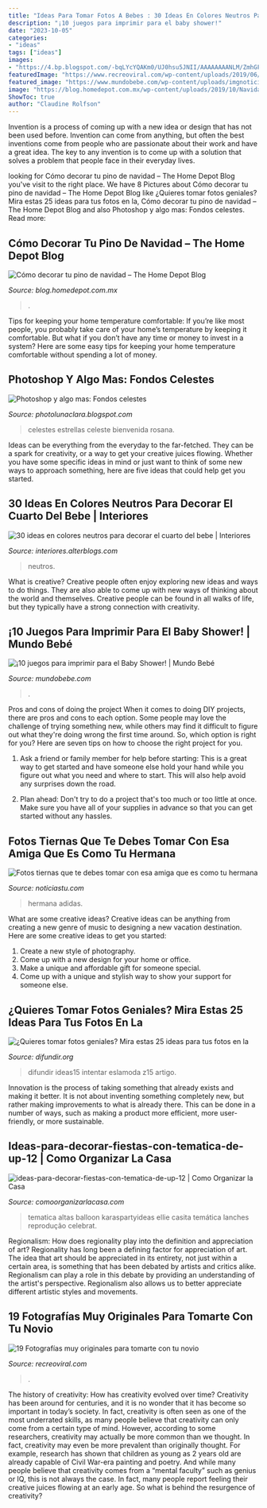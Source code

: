 ```yaml
---
title: "Ideas Para Tomar Fotos A Bebes : 30 Ideas En Colores Neutros Para Decorar El Cuarto Del Bebe"
description: "¡10 juegos para imprimir para el baby shower!"
date: "2023-10-05"
categories:
- "ideas"
tags: ["ideas"]
images:
- "https://4.bp.blogspot.com/-bqLYcYQAKm0/UJ0hsu5JNII/AAAAAAAANLM/ZmhGFkrH2KQ/s640/Fondo-para-fotos-de-estrellas.jpg"
featuredImage: "https://www.recreoviral.com/wp-content/uploads/2019/06/Poses-para-parejas-10.jpg"
featured_image: "https://www.mundobebe.com/wp-content/uploads/imgnoticias/201708/13789.jpg"
image: "https://blog.homedepot.com.mx/wp-content/uploads/2019/10/NavidadArbol.jpg"
ShowToc: true
author: "Claudine Rolfson"
---
```



Invention is a process of coming up with a new idea or design that has not been used before. Invention can come from anything, but often the best inventions come from people who are passionate about their work and have a great idea. The key to any invention is to come up with a solution that solves a problem that people face in their everyday lives.

	

		
looking for Cómo decorar tu pino de navidad – The Home Depot Blog you've visit to the right place. We have 8 Pictures about Cómo decorar tu pino de navidad – The Home Depot Blog like ¿Quieres tomar fotos geniales? Mira estas 25 ideas para tus fotos en la, Cómo decorar tu pino de navidad – The Home Depot Blog and also Photoshop y algo mas: Fondos celestes. Read more:
		
    
## Cómo Decorar Tu Pino De Navidad – The Home Depot Blog

<img loading=lazy src="https://blog.homedepot.com.mx/wp-content/uploads/2019/10/NavidadArbol.jpg" onerror="this.onerror=null;this.src='https://tse1.mm.bing.net/th?id=OIP.H4hmWWWeZ33aHMuOqYYpVAHaGG&amp;pid=15.1';" alt="Cómo decorar tu pino de navidad – The Home Depot Blog">

_Source: blog.homedepot.com.mx_

>. 

	

Tips for keeping your home temperature comfortable:
If you’re like most people, you probably take care of your home’s temperature by keeping it comfortable. But what if you don’t have any time or money to invest in a system? Here are some easy tips for keeping your home temperature comfortable without spending a lot of money.

    
## Photoshop Y Algo Mas: Fondos Celestes

<img loading=lazy src="https://4.bp.blogspot.com/-bqLYcYQAKm0/UJ0hsu5JNII/AAAAAAAANLM/ZmhGFkrH2KQ/s640/Fondo-para-fotos-de-estrellas.jpg" onerror="this.onerror=null;this.src='https://tse4.mm.bing.net/th?id=OIP.2XAlKv-7iMj33JMeMXZlngHaJQ&amp;pid=15.1';" alt="Photoshop y algo mas: Fondos celestes">

_Source: photolunaclara.blogspot.com_

>celestes estrellas celeste bienvenida rosana. 

	

Ideas can be everything from the everyday to the far-fetched. They can be a spark for creativity, or a way to get your creative juices flowing. Whether you have some specific ideas in mind or just want to think of some new ways to approach something, here are five ideas that could help get you started.

    
## 30 Ideas En Colores Neutros Para Decorar El Cuarto Del Bebe | Interiores

<img loading=lazy src="https://interiores.alterblogs.com/wp-content/uploads/2016/04/30-ideas-para-el-cuarto-del-bebe-26.jpg" onerror="this.onerror=null;this.src='https://tse3.mm.bing.net/th?id=OIP.GNlUqMlH_6fA2QmpAO6FwgHaJI&amp;pid=15.1';" alt="30 ideas en colores neutros para decorar el cuarto del bebe | Interiores">

_Source: interiores.alterblogs.com_

>neutros. 

	

What is creative?
Creative people often enjoy exploring new ideas and ways to do things. They are also able to come up with new ways of thinking about the world and themselves. Creative people can be found in all walks of life, but they typically have a strong connection with creativity.

    
## ¡10 Juegos Para Imprimir Para El Baby Shower! | Mundo Bebé

<img loading=lazy src="https://www.mundobebe.com/wp-content/uploads/imgnoticias/201708/13789.jpg" onerror="this.onerror=null;this.src='https://tse3.mm.bing.net/th?id=OIP.zRq6LcEHAn9_KBceUEzb4AHaLc&amp;pid=15.1';" alt="¡10 juegos para imprimir para el Baby Shower! | Mundo Bebé">

_Source: mundobebe.com_

>. 

	

Pros and cons of doing the project
When it comes to doing DIY projects, there are pros and cons to each option. Some people may love the challenge of trying something new, while others may find it difficult to figure out what they're doing wrong the first time around.  So, which option is right for you? Here are seven tips on how to choose the right project for you.
1) Ask a friend or family member for help before starting: This is a great way to get started and have someone else hold your hand while you figure out what you need and where to start. This will also help avoid any surprises down the road.

2) Plan ahead: Don't try to do a project that's too much or too little at once. Make sure you have all of your supplies in advance so that you can get started without any hassles.

    
## Fotos Tiernas Que Te Debes Tomar Con Esa Amiga Que Es Como Tu Hermana

<img loading=lazy src="http://noticiastu.com/wp-content/uploads/2017/09/adidas-black-cute-friendship-Favim.com-3657508.jpg" onerror="this.onerror=null;this.src='https://tse4.mm.bing.net/th?id=OIP.TWGlHWK4JjAGM9qu832krwHaHa&amp;pid=15.1';" alt="Fotos tiernas que te debes tomar con esa amiga que es como tu hermana">

_Source: noticiastu.com_

>hermana adidas. 

	

What are some creative ideas?
Creative ideas can be anything from creating a new genre of music to designing a new vacation destination. Here are some creative ideas to get you started: 
1. Create a new style of photography.
2. Come up with a new design for your home or office.
3. Make a unique and affordable gift for someone special.
4. Come up with a unique and stylish way to show your support for someone else.

    
## ¿Quieres Tomar Fotos Geniales? Mira Estas 25 Ideas Para Tus Fotos En La

<img loading=lazy src="https://difundir.org/wp-content/uploads/2015/04/z15.jpg" onerror="this.onerror=null;this.src='https://tse4.mm.bing.net/th?id=OIP.n3hAoqkDpdP_Wfl102m2ZQHaLI&amp;pid=15.1';" alt="¿Quieres tomar fotos geniales? Mira estas 25 ideas para tus fotos en la">

_Source: difundir.org_

>difundir ideas15 intentar eslamoda z15 artigo. 

	

Innovation is the process of taking something that already exists and making it better. It is not about inventing something completely new, but rather making improvements to what is already there. This can be done in a number of ways, such as making a product more efficient, more user-friendly, or more sustainable.

    
## Ideas-para-decorar-fiestas-con-tematica-de-up-12 | Como Organizar La Casa

<img loading=lazy src="https://comoorganizarlacasa.com/wp-content/uploads/2016/01/Ideas-para-decorar-fiestas-con-tematica-de-UP-12.jpg" onerror="this.onerror=null;this.src='https://tse1.mm.bing.net/th?id=OIP.oh5yRA0vS97cwR-Hwd80RwHaLH&amp;pid=15.1';" alt="ideas-para-decorar-fiestas-con-tematica-de-up-12 | Como Organizar la Casa">

_Source: comoorganizarlacasa.com_

>tematica altas balloon karaspartyideas ellie casita temática lanches reprodução celebrat. 

	

Regionalism: How does regionality play into the definition and appreciation of art?
Regionality has long been a defining factor for appreciation of art. The idea that art should be appreciated in its entirety, not just within a certain area, is something that has been debated by artists and critics alike. Regionalism can play a role in this debate by providing an understanding of the artist's perspective. Regionalism also allows us to better appreciate different artistic styles and movements.

    
## 19 Fotografías Muy Originales Para Tomarte Con Tu Novio

<img loading=lazy src="https://www.recreoviral.com/wp-content/uploads/2019/06/Poses-para-parejas-10.jpg" onerror="this.onerror=null;this.src='https://tse2.mm.bing.net/th?id=OIP.1RuX_nlSmQPbqOyTztEs0wHaLH&amp;pid=15.1';" alt="19 Fotografías muy originales para tomarte con tu novio">

_Source: recreoviral.com_

>. 

	

The history of creativity: How has creativity evolved over time?
Creativity has been around for centuries, and it is no wonder that it has become so important in today’s society. In fact, creativity is often seen as one of the most underrated skills, as many people believe that creativity can only come from a certain type of mind. However, according to some researchers, creativity may actually be more common than we thought. In fact, creativity may even be more prevalent than originally thought. For example, research has shown that children as young as 2 years old are already capable of Civil War-era painting and poetry. And while many people believe that creativity comes from a “mental faculty” such as genius or IQ, this is not always the case. In fact, many people report feeling their creative juices flowing at an early age. So what is behind the resurgence of creativity?


